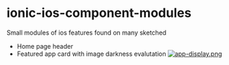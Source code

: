 # ionic-ios-component-modules
Small modules of ios features found on many sketched

* Home page header 
* Featured app card with image darkness evalutation
[![app-display.png](https://i.postimg.cc/j2tRxX1d/app-display.png)](https://postimg.cc/VrGx4j13)


